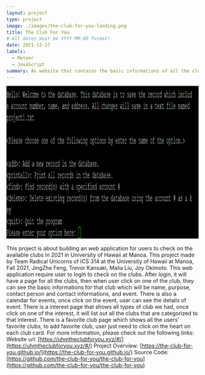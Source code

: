 ```yaml
---
layout: project
type: project
image: ./images/the-club-for-you-landing.png
title: The Club For You
# All dates must be YYYY-MM-DD format!
date: 2021-12-17
labels:
  - Meteor
  - JavaScript
summary: An website that contains the basic informations of all the clubs currently available in University of Hawaii at Manoa.
---
```


<img src="/images/database.png" data-canonical-src="/images/the-club-for-you-landing.png" width="800" height="400" />

This project is about building an web application for users to check on the available clubs in 2021 in University of Hawaii at Manoa. This project made by Team Radical Unicorns of ICS 314 at the University of Hawaii at Manoa, Fall 2021, JingZhe Feng, Trevor Kansaki, Malia Liu, Joy Okimoto. This web application require user to login to check on the clubs. After login, it will have a page for all the clubs, then when user click on one of the club, they can see the basic informations for that club which will be name, purpose, contact person and contact informations, and event. There is also a calendar for events, once click on the event, user can see the details of event. There is a interest page that shows all types of club we had, once click on one of the interest, it will list out all the clubs that are categorized to that interest. There is a favorite club page which shows all the users' favorite clubs, to add favorite club, user just need to click on the heart on each club card. For more information, please check out the following links:
Website url: [https://uhmtheclubforyou.xyz/#/](https://uhmtheclubforyou.xyz/#/)
Project Overview: [https://the-club-for-you.github.io/](https://the-club-for-you.github.io/)
Source Code: [https://github.com/the-club-for-you/the-club-for-you](https://github.com/the-club-for-you/the-club-for-you)

